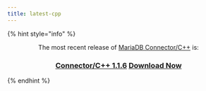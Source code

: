 ```yaml
---
title: latest-cpp
---
```


{% hint style="info" %}
<p align="center">The most recent release of <a href="https://app.gitbook.com/s/CjGYMsT2MVP4nd3IyW2L/mariadb-connector-cpp">MariaDB Connector/C++</a> is:</p>

<h3 align="center"><a href="../../connectors/c++/1.1/1.1.6.md" class="button secondary">Connector/C++ 1.1.6</a> <a href="https://mariadb.com/downloads/connectors/connectors-data-access/cpp-connector" class="button primary">Download Now</a></h3>
{% endhint %}
